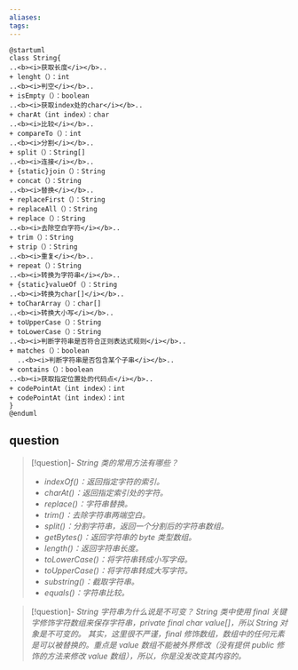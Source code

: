 ```yaml
---
aliases: 
tags: 
---
```


```plantuml
@startuml
class String{
..<b><i>获取长度</i></b>..
+ lenght（）：int
..<b><i>判空</i></b>..
+ isEmpty（）：boolean
..<b><i>获取index处的char</i></b>..
+ charAt（int index）：char
..<b><i>比较</i></b>..
+ compareTo（）：int
..<b><i>分割</i></b>..
+ split（）：String[]
..<b><i>连接</i></b>..
+ {static}join（）：String
+ concat（）：String
..<b><i>替换</i></b>..
+ replaceFirst（）：String
+ replaceAll（）：String
+ replace（）：String
..<b><i>去除空白字符</i></b>..
+ trim（）：String
+ strip（）：String
..<b><i>重复</i></b>..
+ repeat（）：String
..<b><i>转换为字符串</i></b>..
+ {static}valueOf（）：String
..<b><i>转换为char[]</i></b>..
+ toCharArray（）：char[]
..<b><i>转换大小写</i></b>..
+ toUpperCase（）：String
+ toLowerCase（）：String
..<b><i>判断字符串是否符合正则表达式规则</i></b>..
+ matches（）：boolean
  ..<b><i>判断字符串是否包含某个子串</i></b>..
+ contains（）：boolean
..<b><i>获取指定位置处的代码点</i></b>..
+ codePointAt（int index）：int
+ codePointAt（int index）：int
}
@enduml
```

## question

> [!question]- _String 类的常用方法有哪些？_
> + _indexOf()：返回指定字符的索引。_
> + _charAt()：返回指定索引处的字符。_
> + _replace()：字符串替换。_
> + _trim()：去除字符串两端空白。_
> + _split()：分割字符串，返回一个分割后的字符串数组。_
> + _getBytes()：返回字符串的 byte 类型数组。_
> + _length()：返回字符串长度。_
> + _toLowerCase()：将字符串转成小写字母。_
> + _toUpperCase()：将字符串转成大写字符。_
> + _substring()：截取字符串。_
> + _equals()：字符串比较。_

> [!question]- _String 字符串为什么说是不可变？_
> _String 类中使用 final 关键字修饰字符数组来保存字符串，private final char value[]，所以 String 对象是不可变的。_
> _其实，这里很不严谨，final 修饰数组，数组中的任何元素是可以被替换的。重点是 value 数组不能被外界修改（没有提供 public 修饰的方法来修改 value 数组），所以，你是没发改变其内容的。_
